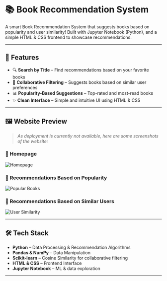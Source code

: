 # 📚 Book Recommendation System

A smart Book Recommendation System that suggests books based on popularity and user similarity! Built with Jupyter Notebook (Python), and a simple HTML & CSS frontend to showcase recommendations.

---

## 🌟 Features

- 🔍 **Search by Title** – Find recommendations based on your favorite books
- 🧠 **Collaborative Filtering** – Suggests books based on similar user preferences
- 📊 **Popularity-Based Suggestions** – Top-rated and most-read books
- ✨ **Clean Interface** – Simple and intuitive UI using HTML & CSS

---

## 🖼️ Website Preview

> *As deployment is currently not available, here are some screenshots of the website:*

### 🔹 Homepage
![Homepage](images/homepage.png)

### 🔹 Recommendations Based on Popularity
![Popular Books](images/popular_books.png)

### 🔹 Recommendations Based on Similar Users
![User Similarity](images/user_similarity.png)

---

## 🛠️ Tech Stack

- **Python** – Data Processing & Recommendation Algorithms
- **Pandas & NumPy** – Data Manipulation
- **Scikit-learn** – Cosine Similarity for collaborative filtering
- **HTML & CSS** – Frontend Interface
- **Jupyter Notebook** – ML & data exploration

---



